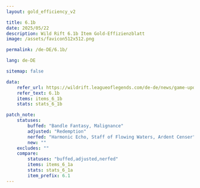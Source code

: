 ```yaml
---
layout: gold_efficiency_v2

title: 6.1b
date: 2025/05/22
description: Wild Rift 6.1b Item Gold-Effizienzblatt
image: /assets/favicon512x512.png

permalink: /de-DE/6.1b/

lang: de-DE

sitemap: false

data:
    refer_url: https://wildrift.leagueoflegends.com/de-de/news/game-updates/wild-rift-patch-notes-6-1b/
    refer_text: 6.1b
    items: items_6_1b
    stats: stats_6_1b

patch_note:
    statuses:
        buffed: "Bandle Fantasy, Malignance"
        adjusted: "Redemption"
        nerfed: "Harmonic Echo, Staff of Flowing Waters, Ardent Censer"
        new: ""
    excludes: ""
    compare:
        statuses: "buffed,adjusted,nerfed"
        items: items_6_1a
        stats: stats_6_1a
        item_prefix: 6.1
---
```

